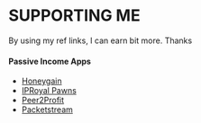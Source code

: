 # SUPPORTING ME
By using my ref links, I can earn bit more. Thanks

#### Passive Income Apps
* [Honeygain](https://r.honeygain.me/YDIPEE84C0) 
* [IPRoyal Pawns](https://iproyal.com/pawns?r=329285) 
* [Peer2Profit](https://peer2profit.com/r/1631273984613b44005cc74/en) 
* [Packetstream](https://packetstream.io/?psr=2OpU) 
